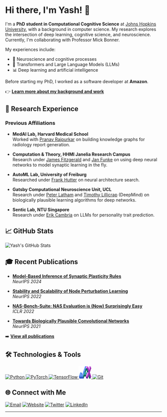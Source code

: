 # Hi there, I'm Yash! 👋

I'm a **PhD student in Computational Cognitive Science** at [Johns Hopkins University](https://www.jhu.edu/), with a background in computer science. My research explores the intersection of deep learning, cognitive science, and neuroscience. Currently, I'm collaborating with Professor Mick Bonner.

My experiences include:

- 🧠 Neuroscience and cognitive processes
- 🤖 Transformers and Large Language Models (LLMs)
- 📊 Deep learning and artificial intelligence

Before starting my PhD, I worked as a software developer at **Amazon**.

👉 **[Learn more about my background and work](https://yashsmehta.github.io)**

## 🔬 Research Experience

### Previous Affiliations

- **MedAI Lab, Harvard Medical School**  
  Worked with [Pranav Rajpurkar](https://www.rajpurkarlab.hms.harvard.edu/) on building knowledge graphs for radiology report generation.

- **Computation & Theory, HHMI Janelia Research Campus**  
  Research under [James Fitzgerald](https://www.janelia.org/lab/fitzgerald-lab) and [Jan Funke](https://www.janelia.org/lab/funke-lab) on using deep neural networks to model synaptic learning in the fly.

- **AutoML Lab, University of Freiburg**  
  Researched under [Frank Hutter](https://www.automl.org/team/) on neural architecture search.

- **Gatsby Computational Neuroscience Unit, UCL**  
  Research under [Peter Latham](http://www.gatsby.ucl.ac.uk/~pel/) and [Timothy Lillicrap](https://www.deepmind.com/people/timothy-lillicrap) (DeepMind) on biologically plausible learning algorithms for deep networks.

- **Sentic Lab, NTU Singapore**  
  Research under [Erik Cambria](http://sentic.net/team/) on LLMs for personality trait prediction.

## 📈 GitHub Stats

![Yash's GitHub Stats](https://github-readme-stats.vercel.app/api?username=yashsmehta&hide=issues&count_private=true&show_icons=true&theme=onedark)

## 🎓 Recent Publications

- **[Model-Based Inference of Synaptic Plasticity Rules](https://www.biorxiv.org/content/10.1101/2023.12.11.571103v1)**  
  *NeurIPS 2024*


- **[Stability and Scalability of Node Perturbation Learning](https://openreview.net/forum?id=X0CKM7QV5k)**  
  *NeurIPS 2022*

- **[NAS-Bench-Suite: NAS Evaluation is (Now) Surprisingly Easy](https://openreview.net/forum?id=0DLwqQLmqV)**  
  *ICLR 2022*

- **[Towards Biologically Plausible Convolutional Networks](https://arxiv.org/pdf/2106.13031.pdf)**  
  *NeurIPS 2021*

➡️ **[View all publications][gscholar]**

## 🛠️ Technologies & Tools

<p align="left">
  <a href="https://www.python.org/" target="_blank"> <img src="https://www.vectorlogo.zone/logos/python/python-icon.svg" alt="Python" width="40" height="40"/> </a>
  <a href="https://pytorch.org/" target="_blank"> <img src="https://www.vectorlogo.zone/logos/pytorch/pytorch-icon.svg" alt="PyTorch" width="40" height="40"/> </a>
  <a href="https://www.tensorflow.org/" target="_blank"> <img src="https://www.vectorlogo.zone/logos/tensorflow/tensorflow-icon.svg" alt="TensorFlow" width="40" height="40"/> </a>
  <a href="https://jax.readthedocs.io/en/latest/" target="_blank"> <img src="https://raw.githubusercontent.com/google/jax/main/images/jax_logo_250px.png" alt="JAX" width="40" height="40"/> </a>
  <a href="https://git-scm.com/" target="_blank"> <img src="https://www.vectorlogo.zone/logos/git-scm/git-scm-icon.svg" alt="Git" width="40" height="40"/> </a>
</p>

## 🌐 Connect with Me

[![Email](https://img.shields.io/badge/Email-D14836?style=for-the-badge&logo=gmail&logoColor=white)](mailto:yashsmehta95@gmail.com)
[![Website](https://img.shields.io/badge/Website-4285F4?style=for-the-badge&logo=google-chrome&logoColor=white)](https://yashsmehta.github.io/)
[![Twitter](https://img.shields.io/badge/Twitter-1DA1F2?style=for-the-badge&logo=twitter&logoColor=white)](https://twitter.com/y_mehtu)
[![LinkedIn](https://img.shields.io/badge/LinkedIn-0077B5?style=for-the-badge&logo=linkedin&logoColor=white)](https://www.linkedin.com/in/yashsmehta/)

---

[website]: https://yashsmehta.github.io/
[gscholar]: https://scholar.google.com/citations?user=zFqBbIkAAAAJ&hl=en&sortby=pubdate
